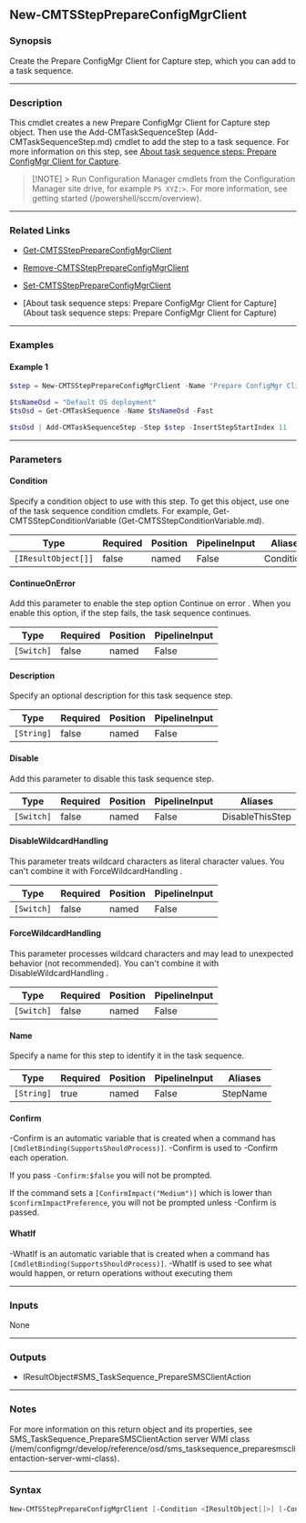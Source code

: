 New-CMTSStepPrepareConfigMgrClient
----------------------------------




### Synopsis
Create the Prepare ConfigMgr Client for Capture step, which you can add to a task sequence.



---


### Description

This cmdlet creates a new Prepare ConfigMgr Client for Capture step object. Then use the Add-CMTaskSequenceStep (Add-CMTaskSequenceStep.md) cmdlet to add the step to a task sequence. For more information on this step, see [About task sequence steps: Prepare ConfigMgr Client for Capture](/mem/configmgr/osd/understand/task-sequence-steps#BKMK_PrepareConfigMgrClientforCapture).



> [!NOTE] > Run Configuration Manager cmdlets from the Configuration Manager site drive, for example `PS XYZ:>`. For more information, see getting started (/powershell/sccm/overview).



---


### Related Links
* [Get-CMTSStepPrepareConfigMgrClient](Get-CMTSStepPrepareConfigMgrClient)



* [Remove-CMTSStepPrepareConfigMgrClient](Remove-CMTSStepPrepareConfigMgrClient)



* [Set-CMTSStepPrepareConfigMgrClient](Set-CMTSStepPrepareConfigMgrClient)



* [About task sequence steps: Prepare ConfigMgr Client for Capture](About task sequence steps: Prepare ConfigMgr Client for Capture)





---


### Examples
#### Example 1
```PowerShell
$step = New-CMTSStepPrepareConfigMgrClient -Name "Prepare ConfigMgr Client for Capture"

$tsNameOsd = "Default OS deployment"
$tsOsd = Get-CMTaskSequence -Name $tsNameOsd -Fast

$tsOsd | Add-CMTaskSequenceStep -Step $step -InsertStepStartIndex 11
```



---


### Parameters
#### **Condition**

Specify a condition object to use with this step. To get this object, use one of the task sequence condition cmdlets. For example, Get-CMTSStepConditionVariable (Get-CMTSStepConditionVariable.md).






|Type               |Required|Position|PipelineInput|Aliases   |
|-------------------|--------|--------|-------------|----------|
|`[IResultObject[]]`|false   |named   |False        |Conditions|



#### **ContinueOnError**

Add this parameter to enable the step option Continue on error . When you enable this option, if the step fails, the task sequence continues.






|Type      |Required|Position|PipelineInput|
|----------|--------|--------|-------------|
|`[Switch]`|false   |named   |False        |



#### **Description**

Specify an optional description for this task sequence step.






|Type      |Required|Position|PipelineInput|
|----------|--------|--------|-------------|
|`[String]`|false   |named   |False        |



#### **Disable**

Add this parameter to disable this task sequence step.






|Type      |Required|Position|PipelineInput|Aliases        |
|----------|--------|--------|-------------|---------------|
|`[Switch]`|false   |named   |False        |DisableThisStep|



#### **DisableWildcardHandling**

This parameter treats wildcard characters as literal character values. You can't combine it with ForceWildcardHandling .






|Type      |Required|Position|PipelineInput|
|----------|--------|--------|-------------|
|`[Switch]`|false   |named   |False        |



#### **ForceWildcardHandling**

This parameter processes wildcard characters and may lead to unexpected behavior (not recommended). You can't combine it with DisableWildcardHandling .






|Type      |Required|Position|PipelineInput|
|----------|--------|--------|-------------|
|`[Switch]`|false   |named   |False        |



#### **Name**

Specify a name for this step to identify it in the task sequence.






|Type      |Required|Position|PipelineInput|Aliases |
|----------|--------|--------|-------------|--------|
|`[String]`|true    |named   |False        |StepName|



#### **Confirm**
-Confirm is an automatic variable that is created when a command has ```[CmdletBinding(SupportsShouldProcess)]```.
-Confirm is used to -Confirm each operation.

If you pass ```-Confirm:$false``` you will not be prompted.


If the command sets a ```[ConfirmImpact("Medium")]``` which is lower than ```$confirmImpactPreference```, you will not be prompted unless -Confirm is passed.

#### **WhatIf**
-WhatIf is an automatic variable that is created when a command has ```[CmdletBinding(SupportsShouldProcess)]```.
-WhatIf is used to see what would happen, or return operations without executing them


---


### Inputs
None





---


### Outputs
* IResultObject#SMS_TaskSequence_PrepareSMSClientAction






---


### Notes
For more information on this return object and its properties, see SMS_TaskSequence_PrepareSMSClientAction server WMI class (/mem/configmgr/develop/reference/osd/sms_tasksequence_preparesmsclientaction-server-wmi-class).



---


### Syntax
```PowerShell
New-CMTSStepPrepareConfigMgrClient [-Condition <IResultObject[]>] [-ContinueOnError] [-Description <String>] [-Disable] [-DisableWildcardHandling] [-ForceWildcardHandling] -Name <String> [-Confirm] [-WhatIf] [<CommonParameters>]
```
